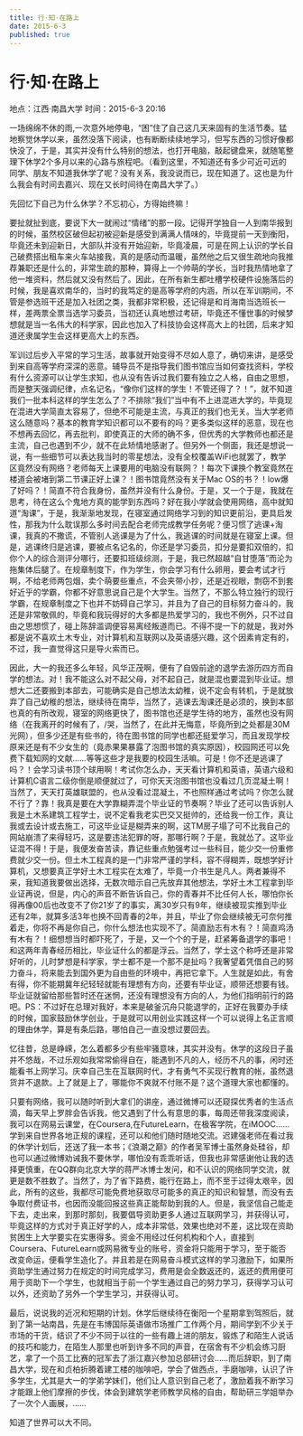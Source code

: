 ```yaml
---
title: 行·知·在路上
date: 2015-6-3
published: true
---
```


# 行·知·在路上

地点：江西·南昌大学
时间：2015-6-3 20:16

一场绵绵不休的雨,一次意外地停电，“困”住了自己这几天来固有的生活节奏。猛地察觉休学以来，虽然没落下阅读，也有断断续续地学习，但写东西的习惯好像都快没了，于是，其实并没有什么特别的想法，也打开电脑，敲起键盘来，就随笔整理下休学2个多月以来的心路与旅程吧。（看到这里，不知道还有多少可近可远的同学、朋友不知道我休学了呢？没有关系，我没说而已，现在知道了。这也是为什么我会有时间去嘉兴、现在又长时间待在南昌大学了。）

先回忆下自己为什么休学？不忘初心，方得始终嘛！

要扯就扯到底，要说下大一就闹过“情绪”的那一段。记得开学独自一人到南华报到的时候，虽然校区破但起初被迎新是感受到满满人情味的，毕竟提前一天到衡阳，毕竟还未到迎新日，大部队并没有开始迎新，毕竟凌晨，可是在网上认识的学长自己破费搭出租车来火车站接我，真的是感动而温暖，虽然他之后又很生疏地向我推荐兼职还是什么的，非常生疏的那种，算得上一个帅萌的学长，当时我热情地拿了他一堆资料，然后就又没有然后了。因此，在所有新生都吐槽学校硬件设施落后的时候，我是喜欢南华的，当时的我笃定的是高等学府的内涵，所以在军训期间，不管是参选班干还是加入社团之类，我都非常积极，还记得是和肖海南当选班长一样，差两票全票当选学习委员，当初还认真地想过考研，毕竟还不懂世事的时候梦想就是当一名伟大的科学家，因此也加入了科技协会这样高大上的社团，后来才知道还隶属学生会这样更高大上的东西。

军训过后步入平常的学习生活，故事就开始变得不尽如人意了，确切来讲，是感受到来自高等学府深深的恶意。辅导员不是指导我们图书馆应当如何查找资料，学校有什么资源可以让学生求知，也从没有告诉过我们要有独立之人格，自由之思想，而是整天强调纪律，点名记名，“像你们这样的学生！不管还得了？！”，就不知道我们一批本科这样的学生怎么了？不排除“我们”当中有不上进混进大学的，毕竟现在混进大学简直太容易了，但绝不可能是主流，与真正的我们也无关。当大学老师这么随意吗？基本的教育学知识都可以不要有的吗？更多类似这样的恶意，现在也不想再去回忆，再去批判，即使真正的大师的确不多，但优秀的大学教师也都还是主流，自己也遇到不少，就不在此矫情地感谢了。但另外一个侧面，我还是想说一说，有一些细节可以表达我当时的零星想法，没有全校覆盖WiFi也就罢了，教学区竟然没有网络？老师每天上课要用的电脑没有联网？！每次下课换个教室竟然在楼道会被堵到第二节课正好上课？！图书馆竟然没有关于Mac OS的书？！low爆了好吗？！简直不符合我身份，虽然并没有什么身份。于是，又一个于是，我就在思考，待在这么个鬼地方真的能学到东西吗？好在我小学就会使用网络，高中就知道“淘课”，于是，我渐渐地发现，在寝室通过网络学习到的知识更前沿，更具启发性，那我为什么耽误那么多时间去配合老师完成教学任务呢？便习惯了逃课+淘课，我真的不撒谎，不管别人逃课是为了什么，我逃课的时间就是在寝室上课。但是，逃课终归是逃课，要被点名记名的，你还是学习委员，扣分是要扣双倍的，扣你个人的综合测评分哪行，还要扣班级综测，于是，我已然超越“自甘堕落”而沦为拖集体后腿了。在规章制度下，作为学生，你会学习有什么卵用，要会考试才行啊，不给老师两包烟，卖个萌要些重点，不会夹带小抄，还是近视眼，剽窃不到套好近乎的学霸，你都不好意思说自己是个大学生。当然了，不那么特立独行的现行学霸，在规章制度之下也并不妨碍自己学习，并且为了自己的目标努力奋斗的，我还是非常敬佩的，毕竟和我玩得好的大多都是热爱学习的，我也不例外，只不过自由之思想惯了，碰上陈辞滥调便容易离经叛道而已。不得不提一下的就是，我对外都是说不喜欢土木专业，对计算机和互联网以及英语感兴趣，这个因素肯定有的，不过，我一直觉得这只是导火索而已。

因此，大一的我还多么年轻，风华正茂啊，便有了自毁前途的退学去游历四方而自学的想法。对！我不能这么对不起父母，对不起自己，就是混也要混到毕业证。想想大二还要搬到本部去，可能确实是自己想法太幼稚，说不定会有转机，于是就放弃了自己幼稚的想法，继续待在南华，当然了，逃课去淘课还是必须的，换到本部也真的有所改观，寝室的网络更快了，图书馆也还是学生待的地方，虽然也没有网络（在我离开的时候有了，/哭，当然了，在此并无悔意，毕竟所到之处都是30M光网），但多少还是有些书的，待在图书馆的同学也都还挺爱学习，而且发现学校原来还是有不少女生的（竟赤果果暴露了泡图书馆的真实原因），校园网还可以免费下载知网的文献……等等这些才是我要的校园生活嘛。可是！你不还是逃课了吗？！会学习读书顶个球用啊！考试你怎么办，天天看计算机和英语，英语六级和计算机C语言二级你倒是顺便就过了，可你天天泡图书馆也没看过几页混凝土啊！当然了，天天打英雄联盟的，也从没看过混凝土，不也照样通过考试吗？你怎么就不行了？靠！我真是要在大学靠糊弄混个毕业证的节奏啊？毕业了还可以告诉别人我是土木系建筑工程学士，说不定看我老实巴交又挺帅的，还给我一份工作，真让我或去设计或去施工，可这毕业证是糊弄来的啊，这TM房子塌了可不比我自己的网站崩溃了来得轻巧，这是要违法犯罪的呀，那哪行啊？于是，我就怂了。这毕业证混不得！于是，我便发奋苦读，靠记些重点勉强考过一些科目，能少交一份重修费就少交一份。但土木工程真的是一门非常严谨的学科，容不得糊弄，既想学好计算机，又想要真正学好土木工程实在太难了，毕竟一介书生是凡人。两者兼得不来，我知道我要做出选择，无数次暗示自己先放弃其他想法，学好土木工程拿到毕业证再说，但是，内心的声音不断告诉自己，你的青春并不比任何人长，哪怕你长得再像00后也改变不了你21岁了的事实，离30岁只有9年，继续被现实推到毕业还有2年，就算多活3年也换不回青春的2年，并且，毕业了你会继续被无可奈何推着走，你将不再是你自己，你什么想法也实现不了。简直励志有木有？！简直鸡汤有木有？！细想想当时都吓死了，于是，又一个个的于是，赶紧筹备退学的事吧！和这两年青春经历相比，毕业证什么的都是浮云。当然了，学士这个称呼还是非常好听的，儿时梦想是科学家，学士都不是一个那不是扯吗？我奢望着凭借自己的努力奋斗，将来能去到国外更为自由些的环境中，再把它拿下。人生就是如此，有舍有得，你不能期冀年纪轻轻就能有理想有方向，还要有毕业证，顺带还想要有钱。毕业证就留给那些暂时还在迷惘，还没有理想没有方向的人，为他们指明前行的路吧。PS：不过好在总理对我好，本来是破釜沉舟只能退学的，正好在我要办手续的时候，国家鼓励休学创业，于是就可以用创业实践这样一个可以说得上名正言顺的理由休学，算是有条后路，哪怕自己一直没想过要回去。

忆往昔，总是峥嵘，怎么着都多少有些牢骚意味，其实并没有。休学的这段日子虽并不悠哉，不过乐观如我常常偷得自在，能遇到不凡的人，经历不凡的事，闲时还能看书上网学习。庆幸自己生在互联网时代，才有勇气不买现行教育的帐，虽然退货并不退款。上了就是上了，哪能你不爽就不付账不是？这个道理大家也都懂的。

只要有网络，我可以随时听到大拿们的讲座，通过微博可以还窥探优秀者的生活点滴，每天早上罗胖会告诉我，他又遇到了什么有意思的事，每周还带我深度阅读，我可以在网易云课堂，在Coursera,在FutureLearn，在极客学院，在iMOOC……学到来自世界各地正规的课程，还可以和他们随时随地交流。迟建强老师在看过我的休学计划后，还送了我一本书；《浪潮之巅》的作者吴军博士虽然身处硅谷，却也可以通过微博劝诫我不要休学，哪怕没有乖乖听话，但我也非常感谢他让我的选择更慎重，在QQ群向北京大学的蒋严冰博士发问，和不认识的网络同学交流，就更是数不胜数了。当然了，为了省下路费，能行在路上，而不至于过得太艰辛，因此，所有的这些，我都尽可能免费地获取尽可能多的真正的知识和智慧，而没有去争取付费证书，也因而没能回报这些真正能帮助到我的人。但是，我坚信自己能走下去，走出来，到那时那刻，我要倡导资助更多人通过互联网学习，并获得认可，毕竟这样的方式对于真正好学的人，成本非常低，效果也绝对不差，这比现在资助贫困生上大学要实在实惠得多。资金不用经过任何机构和个人，直接到Coursera、FutureLearn或网易微专业的账号，资金将只能用于学习，至于能否改变命运，便看学生造化了。并且若是在网易奋斗模式这样的学习激励下，如果所资助学生通过努力在规定的时间完成学习，费用是会全数返还的，返还的费用便可用于资助下一个学生，也就相当于前一个学生通过自己的努力学习，获得学习认可以外，还资助了另外一个学生学习，并获得认可。

最后，说说我的近况和短期的计划。休学后继续待在衡阳一个星期拿到驾照后，就到了第一站南昌，先是在韦博国际英语做市场推广工作两个月，期间学到不少关于市场的干货，结识了不少不同于以往的一些有趣上进的朋友，锻炼了和陌生人说话的技巧和能力，在陌生人那里也听到许多不同的声音，在宿舍有不少机会练习厨艺，拿了一个员工比赛的冠军去了浙江嘉兴参加总部研讨会……而后辞职，到了南昌大学，现在和贞柏折腾着建工楼的咖啡吧，学会了做西点，手磨咖啡，认识了许多学生，尤其是大一的学弟学妹们，他们让人意识到自己老了，激励着我不断学习才能跟上他们摩擦的步伐，体会到建筑学老师教学风格的自由，帮助研三学姐举办了一次个人画展，……

知道了世界可以大不同。

